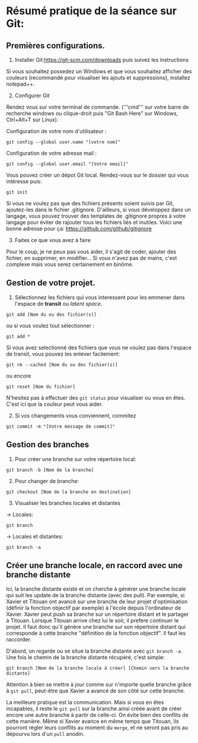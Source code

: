 # Résumé pratique de la séance sur Git:

## Premières configurations.

1. Installer Git:<https://git-scm.com/downloads> puis suivez les instructions

Si vous souhaitez possedez un Windows et que vous souhaitez afficher des couleurs (recommandé pour visualiser les ajouts et suppressions), installez notepad++.


2. Configurer Git

Rendez vous sur votre terminal de commande. ('''cmd''' sur votre barre de recherche windows ou clique-droit puis "Git Bash Here" sur Windows, Ctrl+Alt+T sur Linux). 

Configuration de votre nom d'utilisateur :
```
git config --global user.name "[votre nom]"
```

Configuration de votre adresse mail :
```
git config --global user.email "[Votre email]"
```

Vous pouvez créer un dépot Git local. Rendez-vous sur le dossier qui vous intéresse puis:
```
git init
```

Si vous ne voulez pas que des fichiers présents soient suivis par Git, ajoutez-les dans le fichier .gitignore. 
D'ailleurs, si vous développez dans un langage, vous pouvez trouver des templates de .gitignore propres à votre langage pour éviter de rajouter tous les fichiers liés et inutiles.
Voici une bonne adresse pour ça: <https://github.com/github/gitignore>

3. Faites ce que vous avez à faire

Pour le coup, je ne peux pas vous aider, il s'agit de coder, ajouter des fichier, en supprimer, en modifier... Si vous n'avez pas de mains, c'est complexe mais vous serez certainement en binôme.

## Gestion de votre projet.


1. Sélectionnez les fichiers qui vous interessent pour les emmener dans l'espace de <b>transit</b> ou <i>latent space</i>.

```
git add [Nom du ou des fichier(s)]
```

ou si vous voulez tout sélectionner : 

```
git add *
```

Si vous avez selectionné des fichiers que vous ne voulez pas dans l'espace de transit, vous pouvez les enlever facilement:

```
git rm --cached [Nom du ou des fichier(s)]
```

ou encore
 
```
git reset [Nom du fichier]
```

N'hesitez pas à effectuer des ```git status``` pour visualiser ou vous en êtes. C'est ici que la couleur peut vous aider.

2. Si vos changements vous conviennent, commitez

```
git commit -m "[Votre message de commit]"
```

## Gestion des branches

1. Pour créer une branche sur votre répertoire local:

```
git branch -b [Nom de la branche]
```

2. Pour changer de branche:

```
git checkout [Nom de la branche en destination]
```

3. Visualiser les branches locales et distantes

&rarr; Locales:

```
git branch
```

&rarr; Locales et distantes:
```
git branch -a
```

## Créer une branche locale, en raccord avec une branche distante

Ici, la branche distante existe et on cherche à générer une branche locale qui suit les update de la branche distante (avec des pull). Par exemple, si Xavier et Titouan ont avancé sur une branche de leur projet d'optimisation (définir la fonction objectif par exemple) à l'école depuis l'ordinateur de Xavier. Xavier peut push sa branche sur un répertoire distant et le partager à Titouan. Lorsque Titouan arrive chez lui le soir, il prefere continuer le projet. Il faut donc qu'il génère une branche sur son répertoire distant qui corresponde à cette branche "définition de la fonction objectif". Il faut les raccorder. 

D'abord, on regarde ou se situe la branche distante avec ```git branch -a```. 
Une fois le chemin de la branche distante récupéré, c'est simple:
```
git branch [Nom de la branche locale à créer] [Chemin vers la branche distante]
```

Attention à bien se mettre à jour comme sur n'importe quelle branche grâce à ```git pull```, peut-être que Xavier a avancé de son côté sur cette branche.

La meilleure pratique est la communication. Mais si vous en êtes incapables, il reste le  ```git pull``` sur la branche ainsi créée avant de créer encore une autre branche à partir de celle-ci. On évite bien des conflits de cette manière. Même si Xavier avance en même temps que Titouan, ils pourront règler leurs conflits au moment du ```merge```, et ne seront pas pris au dépourvu lors d'un ```pull``` anodin.

